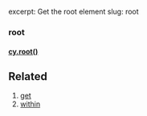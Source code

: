 excerpt: Get the root element
slug: root

### root

#### [cy.root()](#root-usage)

## Related

1. [get](/v1.0/docs/get)
1. [within](/v1.0/docs/within)